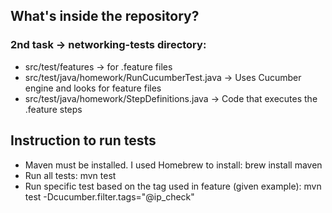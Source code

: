 ## What's inside the repository?


### 2nd task -> networking-tests directory:
- src/test/features -> for .feature files
- src/test/java/homework/RunCucumberTest.java -> Uses Cucumber engine and looks for feature files
- src/test/java/homework/StepDefinitions.java -> Code that executes the .feature steps

## Instruction to run tests
- Maven must be installed. I used Homebrew to install: brew install maven
- Run all tests: mvn test
- Run specific test based on the tag used in feature (given example): mvn test -Dcucumber.filter.tags="@ip_check"
